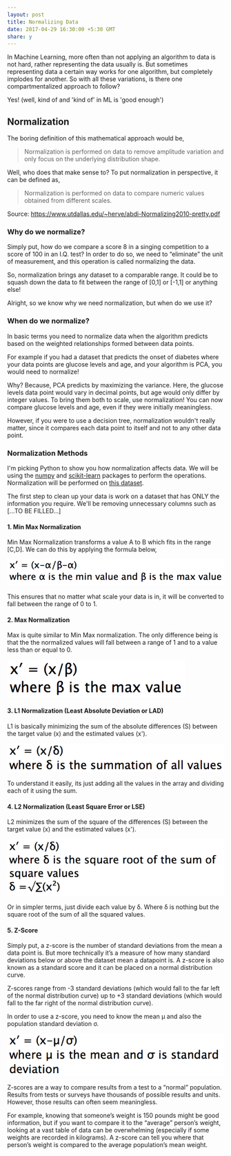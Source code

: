 ```yaml
---
layout: post
title: Normalizing Data
date: 2017-04-29 16:30:00 +5:30 GMT
share: y
---
```


In Machine Learning, more often than not applying an algorithm to data is not
hard, rather representing the data usually is. But sometimes representing data a
certain way works for one algorithm, but completely implodes for another. So with
all these variations, is there one compartmentalized approach to follow?

Yes! (well, kind of and 'kind of' in ML is 'good enough')

## Normalization
The boring definition of this mathematical approach would be,

> Normalization is performed on data to remove amplitude variation and only
focus on the underlying distribution shape.

Well, who does that make sense to? To put normalization in perspective, it can be
defined as,

> Normalization is performed on data to compare numeric values obtained from
different scales.

Source: https://www.utdallas.edu/~herve/abdi-Normalizing2010-pretty.pdf

### Why do we normalize?

Simply put, how do we compare a score 8 in a singing competition to a score of 100
in an I.Q. test? In order to do so, we need to “eliminate” the unit of measurement,
and this operation is called normalizing the data.

So, normalization brings any dataset to a comparable range. It could be to squash
down the data to fit between the range of [0,1] or [-1,1] or anything else!

Alright, so we know why we need normalization, but when do we use it?

### When do we normalize?

In basic terms you need to normalize data when the algorithm predicts based on the
weighted relationships formed between data points.

For example if you had a dataset that predicts the onset of diabetes where your
data points are glucose levels and age, and your algorithm is PCA, you would need
to normalize!

Why? Because, PCA predicts by maximizing the variance. Here, the glucose levels
data point would vary in decimal points, but age would only differ by integer
values. To bring them both to scale, use normalization! You can now compare
glucose levels and age, even if they were initially meaningless.

However, if you were to use a decision tree, normalization wouldn't really matter,
since it compares each data point to itself and not to any other data point.

### Normalization Methods

I'm picking Python to show you how normalization affects data. We will be using
the [numpy](http://www.numpy.org) and [scikit-learn](http://scikit-learn.org)
packages to perform the operations. Normalization will be performed on [this
dataset](https://github.com/skcript/normalization/blob/master/dataset.csv).

The first step to clean up your data is work on a dataset that has ONLY the
information you require. We'll be removing unnecessary columns such as
[...TO BE FILLED...]

#### 1. Min Max Normalization
Min Max Normalization transforms a value A to B which fits in the range [C,D]. We
can do this by applying the formula below,

<img src="/public/posts/2017-04-29/min_max.png" class="img" alt="Min Max Formula" />

This ensures that no matter what scale your data is in, it will be converted
to fall between the range of 0 to 1.

#### 2. Max Normalization
Max is quite similar to Min Max normalization. The only difference being is that
the the normalized values will fall between a range of 1 and to a value less than
or equal to 0.

<img src="/public/posts/2017-04-29/max.png" class="img" alt="Max Formula" />

#### 3. L1 Normalization (Least Absolute Deviation or LAD)
L1 is basically minimizing the sum of the absolute differences (S) between the
target value (x) and the estimated values (x').

<img src="/public/posts/2017-04-29/l1.png" class="img" alt="L1 Formula" />

To understand it easily, its just adding all the values in the array and dividing
each of it using the sum.

#### 4. L2 Normalization (Least Square Error or LSE)
L2 minimizes the sum of the square of the differences (S) between the target
value (x) and the estimated values (x').

<img src="/public/posts/2017-04-29/l2.png" class="img" alt="L2 Formula" />

Or in simpler terms, just divide each value by δ. Where δ is nothing but the
square root of the sum of all the squared values.

#### 5. Z-Score
Simply put, a z-score is the number of standard deviations from the mean a data
point is. But more technically it’s a measure of how many standard deviations
below or above the dataset mean a datapoint is. A z-score is also known as a
standard score and it can be placed on a normal distribution curve.

Z-scores range from -3 standard deviations (which would fall to the far left of
the normal distribution curve) up to +3 standard deviations (which would fall to
the far right of the normal distribution curve).

In order to use a z-score, you need to know the mean μ and also the population
standard deviation σ.

<img src="/public/posts/2017-04-29/z_score.png" class="img" alt="Z-Score Formula" />

Z-scores are a way to compare results from a test to a “normal” population.
Results from tests or surveys have thousands of possible results and units.
However, those results can often seem meaningless.

For example, knowing that someone’s weight is 150 pounds might be good information,
but if you want to compare it to the “average” person’s weight, looking at a vast
table of data can be overwhelming (especially if some weights are recorded in
kilograms). A z-score can tell you where that person’s weight is compared to the
average population’s mean weight.
